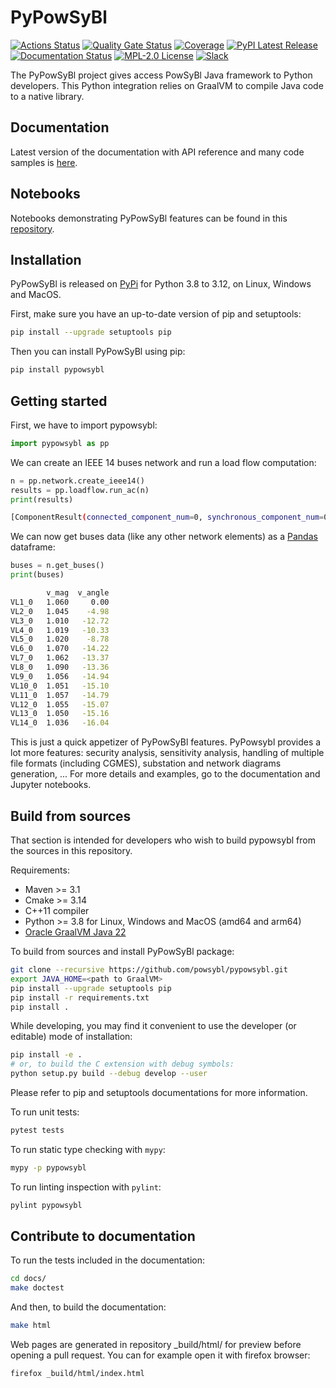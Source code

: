 # PyPowSyBl

[![Actions Status](https://github.com/powsybl/pypowsybl/workflows/CI/badge.svg)](https://github.com/powsybl/pypowsybl/actions)
[![Quality Gate Status](https://sonarcloud.io/api/project_badges/measure?project=powsybl_pypowsybl&metric=alert_status)](https://sonarcloud.io/dashboard?id=powsybl_pypowsybl)
[![Coverage](https://sonarcloud.io/api/project_badges/measure?project=powsybl_pypowsybl&metric=coverage)](https://sonarcloud.io/dashboard?id=powsybl_pypowsybl)
[![PyPI Latest Release](https://img.shields.io/pypi/v/pypowsybl.svg)](https://pypi.org/project/pypowsybl/)
[![Documentation Status](https://readthedocs.org/projects/pypowsybl/badge/?version=latest)](https://pypowsybl.readthedocs.io/en/latest/?badge=latest)
[![MPL-2.0 License](https://img.shields.io/badge/license-MPL_2.0-blue.svg)](https://www.mozilla.org/en-US/MPL/2.0/)
[![Slack](https://img.shields.io/badge/slack-powsybl-blueviolet.svg?logo=slack)](https://join.slack.com/t/powsybl/shared_invite/zt-rzvbuzjk-nxi0boim1RKPS5PjieI0rA)

The PyPowSyBl project gives access PowSyBl Java framework to Python developers. This Python integration relies on
GraalVM to compile Java code to a native library.

## Documentation

Latest version of the documentation with API reference and many code samples is [here](https://pypowsybl.readthedocs.io/).  

## Notebooks

Notebooks demonstrating PyPowSyBl features can be found in this [repository](https://github.com/powsybl/pypowsybl-notebooks).

## Installation

PyPowSyBl is released on [PyPi](https://pypi.org/project/pypowsybl/) for Python 3.8 to 3.12, on Linux, Windows and MacOS.

First, make sure you have an up-to-date version of pip and setuptools:
```bash
pip install --upgrade setuptools pip
```

Then you can install PyPowSyBl using pip:
```bash
pip install pypowsybl
```

## Getting started

First, we have to import pypowsybl:
```python
import pypowsybl as pp
```

We can create an IEEE 14 buses network and run a load flow computation:
```python
n = pp.network.create_ieee14()
results = pp.loadflow.run_ac(n)
print(results)
```

```bash
[ComponentResult(connected_component_num=0, synchronous_component_num=0, status=CONVERGED, status_text=CONVERGED, iteration_count=3, reference_bus_id='VL1_0', slack_bus_results=[SlackBusResult(id='VL1_0', active_power_mismatch=-0.006730108618313579)], distributed_active_power=0.0)]
```

We can now get buses data (like any other network elements) as a [Pandas](https://pandas.pydata.org/) dataframe:
```python
buses = n.get_buses()
print(buses)
```

```bash
        v_mag  v_angle
VL1_0   1.060     0.00
VL2_0   1.045    -4.98
VL3_0   1.010   -12.72
VL4_0   1.019   -10.33
VL5_0   1.020    -8.78
VL6_0   1.070   -14.22
VL7_0   1.062   -13.37
VL8_0   1.090   -13.36
VL9_0   1.056   -14.94
VL10_0  1.051   -15.10
VL11_0  1.057   -14.79
VL12_0  1.055   -15.07
VL13_0  1.050   -15.16
VL14_0  1.036   -16.04
```

This is just a quick appetizer of PyPowSyBl features. PyPowsybl provides a lot more features:
security analysis, sensitivity analysis, handling of multiple file formats (including CGMES),
substation and network diagrams generation, ...
For more details and examples, go to the documentation and Jupyter notebooks.

## Build from sources

That section is intended for developers who wish to build pypowsybl from the sources in this repository.

Requirements:

- Maven >= 3.1
- Cmake >= 3.14
- C++11 compiler
- Python >= 3.8 for Linux, Windows and MacOS (amd64 and arm64)
- [Oracle GraalVM Java 22](https://www.graalvm.org/downloads/)

To build from sources and install PyPowSyBl package:

```bash
git clone --recursive https://github.com/powsybl/pypowsybl.git
export JAVA_HOME=<path to GraalVM>
pip install --upgrade setuptools pip
pip install -r requirements.txt
pip install .
```

While developing, you may find it convenient to use the developer (or editable)
mode of installation:

```bash
pip install -e .
# or, to build the C extension with debug symbols:
python setup.py build --debug develop --user
```

Please refer to pip and setuptools documentations for more information.

To run unit tests:

```bash
pytest tests
```

To run static type checking with `mypy`:
```bash
mypy -p pypowsybl
```

To run linting inspection with `pylint`:
```bash
pylint pypowsybl
```

## Contribute to documentation

To run the tests included in the documentation:

```bash
cd docs/
make doctest
```

And then, to build the documentation:

```bash
make html
```

Web pages are generated in repository _build/html/ for preview before opening a pull request.
You can for example open it with firefox browser:

```bash
firefox _build/html/index.html
```
